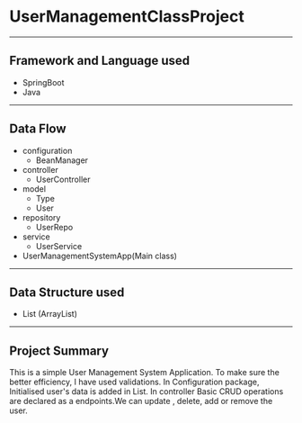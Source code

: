 # UserManagementClassProject

-------

## Framework and Language used
   + SpringBoot
   + Java
-------
## Data Flow
  + configuration
      - BeanManager
  + controller
      - UserController
  + model
    - Type
    - User
  + repository
      - UserRepo
  + service
      - UserService
  + UserManagementSystemApp(Main class)

------
## Data Structure used
  + List (ArrayList)

-------
## Project Summary

  This is a simple User Management System Application. To make sure the better efficiency, I have used validations.
  In Configuration package, Initialised user's data is added in List. In controller Basic CRUD operations are declared
  as a endpoints.We can update , delete, add or remove the user. 
